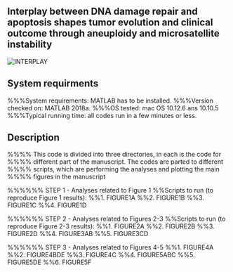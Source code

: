## Interplay between DNA damage repair and apoptosis shapes tumor evolution and clinical outcome through aneuploidy and microsatellite instability 

![INTERPLAY](https://user-images.githubusercontent.com/18428559/64537883-a50fcd80-d2e9-11e9-8e8d-89ca9ceb535f.png)


## System requirments
%%%System requirements: MATLAB has to be installed. %%%Version checked on: MATLAB 2018a. 
%%%OS tested: mac OS 10.12.6 ans 10.10.5 
%%%Typical running time: all codes run in a few minutes or less. 


## Description
%%%% This code is divided into three directories, in each is the code for
%%%% different part of the manuscript. The codes are parted to different
%%%% scripts, which are performing the analyses and plotting the main
%%%% figures in the manuscript 

%%%%%% STEP 1 - Analyses related to Figure 1
%%Scripts to run (to reproduce Figure 1 results):
%%1. FIGURE1A
%%2. FIGURE1B
%%3. FIGURE1C
%%4. FIGURE1D


%%%%%% STEP 2 - Analyses related to Figures 2-3
%%Scripts to run (to reproduce Figure 2-3 results):
%%1. FIGURE2A
%%2. FIGURE2B
%%3. FIGURE2D
%%4. FIGURE3AB
%%5. FIGURE3CD


%%%%%% STEP 3 - Analyses related to Figures 4-5
%%1. FIGURE4A
%%2. FIGURE4BDE
%%3. FIGURE4C
%%4. FIGURE5ABC
%%5. FIGURE5DE
%%6. FIGURE5F


